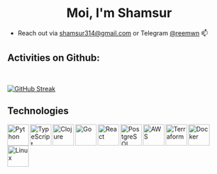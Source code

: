 <h1 align='center'> Moi, I'm Shamsur </h1>

- Reach out via [shamsur314@gmail.com](mailto:shamsur314@gmail.com) or Telegram [@reemwn](https://t.me/reemwn) 📫

## Activities on Github:

<br/>

[![GitHub Streak](http://github-readme-streak-stats.herokuapp.com?user=shamsch&theme=dark&date_format=M%20j%5B%2C%20Y%5D)](https://git.io/streak-stats)


## Technologies

<div> 
    <!-- python logo -->
    <img src="https://img.icons8.com/color/48/000000/python.png" alt="Python" align="left" width="48" height="48">
    <!-- typescript logo -->
    <img src="https://img.icons8.com/color/48/000000/typescript.png" alt="TypeScript" align="left" width="48" height="48">
    <!-- clojure logo -->
    <img src="https://upload.wikimedia.org/wikipedia/commons/5/5d/Clojure_logo.svg" alt="Clojure" align="left" width="48" height="48">
    <!-- golang logo -->
    <img src="https://img.icons8.com/color/48/000000/golang.png" alt="Go" align="left" width="48" height="48">
    <!-- react logo -->
    <img src="https://img.icons8.com/plasticine/344/react.png" alt="React" align="left" width="48" height="48">
    <!-- postgresql logo -->
    <img src="https://cdn.jsdelivr.net/gh/devicons/devicon/icons/postgresql/postgresql-original.svg" alt="PostgreSQL" align="left" width="48" height="48">
    <!-- aws logo -->
    <img src="https://img.icons8.com/color/48/000000/amazon-web-services.png" alt="AWS" align="left" width="48" height="48">
    <!-- terraform logo -->
    <img src="https://cdn.jsdelivr.net/gh/devicons/devicon/icons/terraform/terraform-original.svg" alt="Terraform" align="left" width="48" height="48">
    <!-- docker logo -->
    <img src="https://img.icons8.com/color/48/000000/docker.png" alt="Docker" align="left" width="48" height="48">
    <!-- linux logo -->
    <img src="https://img.icons8.com/color/48/000000/linux.png" alt="Linux" align="left" width="48" height="48">
</div>

<br/>

<!---
shamsch/shamsch is a ✨ special ✨ repository because its `README.md` (this file) appears on your GitHub profile.
You can click the Preview link to take a look at your changes.
--->
